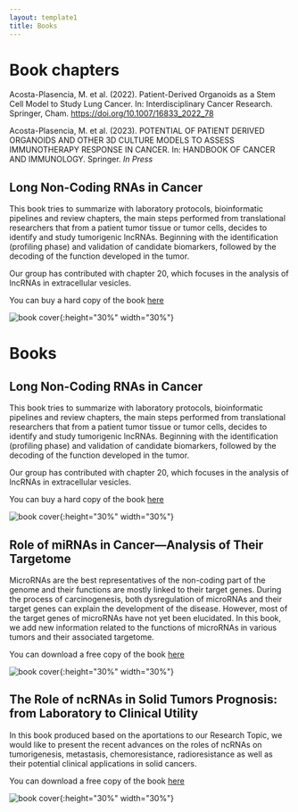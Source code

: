 ```yaml
---
layout: template1
title: Books
---
```


# Book chapters

Acosta-Plasencia, M. et al. (2022). Patient-Derived Organoids as a Stem Cell Model to Study Lung Cancer. In: Interdisciplinary Cancer Research. Springer, Cham. https://doi.org/10.1007/16833_2022_78

<p>

Acosta-Plasencia, M. et al. (2023). POTENTIAL OF PATIENT DERIVED ORGANOIDS AND OTHER 3D CULTURE MODELS TO ASSESS IMMUNOTHERAPY RESPONSE IN CANCER. In: HANDBOOK OF CANCER AND IMMUNOLOGY. Springer. <i>In Press</i>



## Long Non-Coding RNAs in Cancer

This book tries to summarize with laboratory protocols, bioinformatic pipelines and review chapters, the main steps performed from translational researchers that from a patient tumor tissue or tumor cells, decides to identify and study tumorigenic lncRNAs. Beginning with the identification (profiling phase) and validation of candidate biomarkers, followed by the decoding of the function developed in the tumor. 

Our group has contributed with chapter 20, which focuses in the analysis of lncRNAs in extracellular vesicles.

You can buy a hard copy of the book [here](https://www.springer.com/gp/book/9781071615805)

![book cover]({{site.base.url}}/assets/img/lncRNA_book_Springer.png){:height="30%" width="30%"}



# Books 

## Long Non-Coding RNAs in Cancer

This book tries to summarize with laboratory protocols, bioinformatic pipelines and review chapters, the main steps performed from translational researchers that from a patient tumor tissue or tumor cells, decides to identify and study tumorigenic lncRNAs. Beginning with the identification (profiling phase) and validation of candidate biomarkers, followed by the decoding of the function developed in the tumor. 

Our group has contributed with chapter 20, which focuses in the analysis of lncRNAs in extracellular vesicles.

You can buy a hard copy of the book [here](https://www.springer.com/gp/book/9781071615805)

![book cover]({{site.base.url}}/assets/img/lncRNA_book_Springer.png){:height="30%" width="30%"}

## Role of miRNAs in Cancer—Analysis of Their Targetome

MicroRNAs are the best representatives of the non-coding part of the genome
and their functions are mostly linked to their target genes. During the process
of carcinogenesis, both dysregulation of microRNAs and their target genes can
explain the development of the disease. However, most of the target genes of
microRNAs have not yet been elucidated. In this book, we add new information
related to the functions of microRNAs in various tumors and their associated
targetome.

You can download a free copy of the book [here](https://www.mdpi.com/books/pdfview/book/5202)

![book cover]({{site.base.url}}/assets/img/Cancers_Special_issue_book_2.png){:height="30%" width="30%"}

## The Role of ncRNAs in Solid Tumors Prognosis: from Laboratory to Clinical Utility

In this book produced based on the aportations to our Research Topic, we would like to present the recent advances on the roles of ncRNAs on tumorigenesis, metastasis, chemoresistance, radioresistance as well as their potential clinical applications in solid cancers. 

You can download a free copy of the book [here](https://www.frontiersin.org/research-topics/10686/the-role-of-ncrnas-in-solid-tumors-prognosis-from-laboratory-to-clinical-utility)

![book cover]({{site.base.url}}/assets/img/Frontiers_book_2.png){:height="30%" width="30%"}

